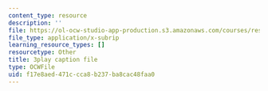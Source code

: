 ```yaml
---
content_type: resource
description: ''
file: https://ol-ocw-studio-app-production.s3.amazonaws.com/courses/res-18-006-calculus-revisited-single-variable-calculus-fall-2010/f17e8aed471ccca8b237ba8cac48faa0_FdwTROVfEPE.srt
file_type: application/x-subrip
learning_resource_types: []
resourcetype: Other
title: 3play caption file
type: OCWFile
uid: f17e8aed-471c-cca8-b237-ba8cac48faa0
---
```


